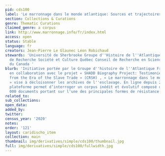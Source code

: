 ```yaml
---
pid: cds100
label: 'Le marronnage dans le monde atlantique: Sources et trajectoires de vie'
section: Collections & Curations
genre: Thematic Curations
claimed_genre: a corpus
link: http://www.marronnage.info/fr/index.html
access: open
status: Stable
language: fr
creators: Jean-Pierre Le Glaunec Léon Robichaud
stewards: 'Université de Sherbrooke Groupe d''Histoire de l''Atlantique Français Fonds
  de Recherche Société et Culture Québec Conseil de Recherche en Sciences Humaines
  du Canada '
blurb: 'Initiative portée par le Groupe d''histoire de l''Atlantique Français (FRQSC)
  en collaboration avec le projet « SHADD Biography Project: Testimonies of West Africans
  from the Era of the Slave Trade » (CRSH) , « Le marronnage dans le monde atlantique
  » vise à décloisonner les archives de l''esclavage. En ligne depuis 2009, cette
  plateforme permet d’interroger un corpus inédit et évolutif composé de plus de 20
  000 documents portant sur l’une des principales formes de résistance à l’esclavage.'
related_to:
sub_collections:
open_data:
added_by:
twitter:
census_year: '2020'
notes:
order: '121'
layout: caridischo_item
collection: main
thumbnail: img/derivatives/simple/cds100/thumbnail.jpg
full: img/derivatives/simple/cds100/fullwidth.jpg
---
```

